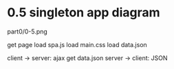 # 0.5 singleton app diagram

part0/0-5.png

get page
load spa.js
load main.css
load data.json

client -> server: ajax get data.json
server -> client: JSON